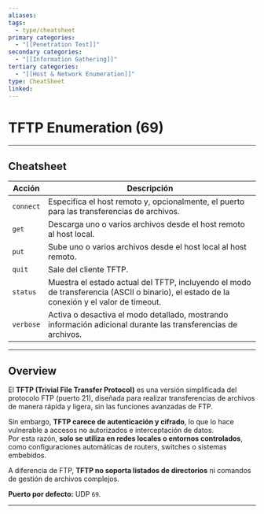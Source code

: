 ```yaml
---
aliases:
tags:
  - type/cheatsheet
primary categories:
  - "[[Penetration Test]]"
secondary categories:
  - "[[Information Gathering]]"
tertiary categories:
  - "[[Host & Network Enumeration]]"
type: CheatSheet
linked:
---
```

# TFTP Enumeration (69)

***

## Cheatsheet

| **Acción** | **Descripción**                                                                                                                           |
| ---------- | ----------------------------------------------------------------------------------------------------------------------------------------- |
| `connect`  | Especifica el host remoto y, opcionalmente, el puerto para las transferencias de archivos.                                                |
| `get`      | Descarga uno o varios archivos desde el host remoto al host local.                                                                        |
| `put`      | Sube uno o varios archivos desde el host local al host remoto.                                                                            |
| `quit`     | Sale del cliente TFTP.                                                                                                                    |
| `status`   | Muestra el estado actual del TFTP, incluyendo el modo de transferencia (ASCII o binario), el estado de la conexión y el valor de timeout. |
| `verbose`  | Activa o desactiva el modo detallado, mostrando información adicional durante las transferencias de archivos.                             |

---

## Overview

El **TFTP (Trivial File Transfer Protocol)** es una versión simplificada del protocolo FTP (puerto 21), diseñada para realizar transferencias de archivos de manera rápida y ligera, sin las funciones avanzadas de FTP.

Sin embargo, **TFTP carece de autenticación y cifrado**, lo que lo hace vulnerable a accesos no autorizados e interceptación de datos.  
Por esta razón, **solo se utiliza en redes locales o entornos controlados**, como configuraciones automáticas de routers, switches o sistemas embebidos.

A diferencia de FTP, **TFTP no soporta listados de directorios** ni comandos de gestión de archivos complejos.

**Puerto por defecto:** UDP `69`.

---
